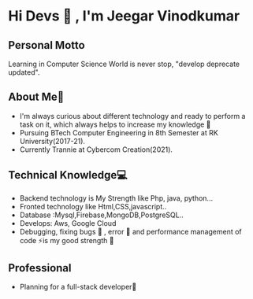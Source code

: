 # Hi Devs 👋 , I'm Jeegar Vinodkumar


## Personal Motto
Learning in Computer Science World is never stop, "develop deprecate updated".


## About Me🧔

* I'm always curious about different technology and ready to perform a task on it, which always helps to increase my knowledge 🤪
* Pursuing BTech Computer Engineering in 8th Semester at RK University(2017-21).
* Currently Trannie at Cybercom Creation(2021).




## Technical Knowledge💻

* Backend technology is My Strength like Php, java, python...
* Fronted technology like Html,CSS,javascript..
* Database :Mysql,Firebase,MongoDB,PostgreSQL..
* Develops: Aws, Google Cloud
* Debugging, fixing bugs 👻 , error 🐛 and performance management of code ⚡️is my good strength 💪

## Professional 

* Planning for a full-stack developer🎉






